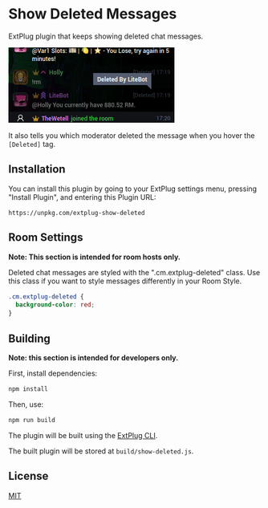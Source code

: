 Show Deleted Messages
=====================

ExtPlug plugin that keeps showing deleted chat messages.

![Screenshot](./screenshot.png)

It also tells you which moderator deleted the message when you hover the
`[Deleted]` tag.

## Installation

You can install this plugin by going to your ExtPlug settings menu, pressing
"Install Plugin", and entering this Plugin URL:

```
https://unpkg.com/extplug-show-deleted
```

## Room Settings

**Note: This section is intended for room hosts only.**

Deleted chat messages are styled with the ".cm.extplug-deleted" class. Use this
class if you want to style messages differently in your Room Style.

```css
.cm.extplug-deleted {
  background-color: red;
}
```

## Building

**Note: this section is intended for developers only.**

First, install dependencies:

```bash
npm install
```

Then, use:

```bash
npm run build
```

The plugin will be built using the [ExtPlug CLI](https://github.com/extplug/extplug-cli).

The built plugin will be stored at `build/show-deleted.js`.

## License

[MIT](./LICENSE)
